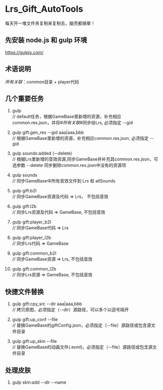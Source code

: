 # Lrs_Gift_AutoTools
  每天开一堆文件夹复制来复制去，脑壳都搞晕！

## 先安装 node.js 和 gulp 环境
  https://gulpjs.com/

## 术语说明
  *所有关联*：common目录 + player代码

## 几个重要任务
  1) gulp                       
  // default任务，根据GameBase里新增的资源，补充相应common.res.json，并将#*所有关联*#同步给Lrs, 必须指定 --gid
  
  2) gulp gift:gen_res --gid aaa|aaa,bbb      
  // 根据GameBase里新增的资源，补充相应common.res.json, 必须指定 --gid
  
  3) gulp sounds:added (--delete)           
  // 根据Lrs里新增的音效资源,同步GameBase并补充其common.res.json，可选参数 --delete 同步删除common.res.json中没有的资源项
  
  4) gulp sounds                
  // 同步GameBase中所有音效文件到 Lrs 和 allSounds
  
  5) gulp gift:b2l              
  // 同步GameBase资源及代码 => Lrs， 不包括音效
  
  6) gulp gift:l2b              
  // 同步Lrs资源及代码 => GameBase, 不包括音效
  
  7) gulp gift:player_b2l       
  // 同步GameBase代码 => Lrs
  
  8) gulp gift:player_l2b       
  // 同步Lrs代码 => GameBase
  
  9) gulp gift:common_b2l       
  // 同步GameBase资源 => Lrs, 不包括音效
  
  10) gulp gift:common_l2b      
  // 同步Lrs资源 => GameBase, 不包括音效
  
 ## 快捷文件替换
  1) gulp gift:cpy_src --dir aaa|aaa,bbb      
  // 拷贝原图，必须指定（--dir）源路径，可以多个以逗号隔开
  
  2) gulp gift:up_conf --file                 
  // 替换GameBase的giftConfig.json，必须指定（--file）源路径或包含源文件目录
  
  3) gulp gift:up_skin --file                 
  // 替换GameBase的动画文件(.exml)，必须指定（--file）源路径或包含源文件目录

## 处理皮肤
  1) gulp skin:add --dir --name
